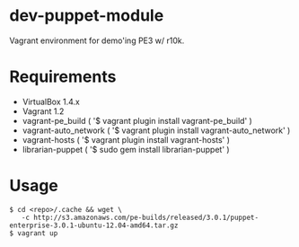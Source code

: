 dev-puppet-module
=================

Vagrant environment for demo'ing PE3 w/ r10k.

# Requirements
  * VirtualBox 1.4.x
  * Vagrant 1.2
  * vagrant-pe_build ( '$ vagrant plugin install vagrant-pe_build' )
  * vagrant-auto_network ( '$ vagrant plugin install vagrant-auto_network' )
  * vagrant-hosts ( '$ vagrant plugin install vagrant-hosts' )
  * librarian-puppet ( '$ sudo gem install librarian-puppet' )

# Usage
    $ cd <repo>/.cache && wget \
       -c http://s3.amazonaws.com/pe-builds/released/3.0.1/puppet-enterprise-3.0.1-ubuntu-12.04-amd64.tar.gz
    $ vagrant up
